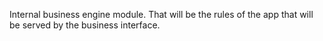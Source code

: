 Internal business engine module.
That will be the rules of the app that will be served by the business interface.